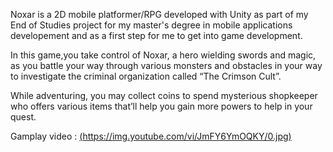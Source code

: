 Noxar is a 2D mobile platformer/RPG developed with Unity as part of my End of Studies project for my master's degree in mobile applications developement and as a first step for me to get into game development.

In this game,you take control of Noxar, a hero wielding swords and magic, as you battle your way through various monsters and obstacles in your way to investigate the criminal organization called “The Crimson Cult”.

While adventuring, you may collect coins to spend mysterious shopkeeper who offers various items that’ll help you gain more powers to help in your quest.

Gamplay video : 
[(https://img.youtube.com/vi/JmFY6YmOQKY/0.jpg)](https://www.youtube.com/watch?v=JmFY6YmOQKY)

